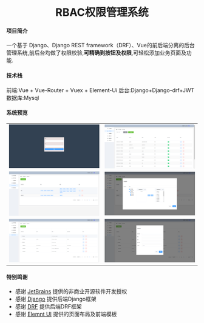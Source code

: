 <h1 style="text-align: center">RBAC权限管理系统</h1>

#### 项目简介
一个基于 Django、Django REST framework（DRF）、Vue的前后端分离的后台管理系统,前后台均做了权限校验,**可精确到按钮及权限**,可轻松添加业务页面及功能.

#### 技术栈

前端:Vue + Vue-Router + Vuex + Element-Ui
后台:Django+Django-drf+JWT
数据库:Mysql

#### 系统预览
<table>
    <tr>
        <td><img src="https://github.com/qiumozhou/django_vue_rbac/blob/main/vue_admin/src/assets/img/1.png" border="0" /></td>
        <td><img src="https://github.com/qiumozhou/django_vue_rbac/blob/main/vue_admin/src/assets/img/2.png" border="0" /></td>
    </tr>
    <tr>
        <td><img src="https://github.com/qiumozhou/django_vue_rbac/blob/main/vue_admin/src/assets/img/3.png" border="0" /></td>
        <td><img src="https://github.com/qiumozhou/django_vue_rbac/blob/main/vue_admin/src/assets/img/4.png" border="0" /></td>
    </tr>
    <tr>
        <td><img src="https://github.com/qiumozhou/django_vue_rbac/blob/main/vue_admin/src/assets/img/5.png" border="0" /></td>
        <td><img src="https://github.com/qiumozhou/django_vue_rbac/blob/main/vue_admin/src/assets/img/6.png" border="0" /></td>
    </tr>
</table>





#### 特别鸣谢
- 感谢 [JetBrains](https://www.jetbrains.com/) 提供的非商业开源软件开发授权
- 感谢 [Django](https://github.com/django/django) 提供后端Django框架
- 感谢 [DRF](https://github.com/encode/django-rest-framework) 提供后端DRF框架
- 感谢 [Elemnt UI](https://element.eleme.cn/#/zh-CN) 提供的页面布局及前端模板
